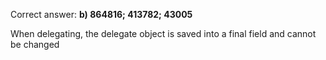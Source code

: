 Correct answer: **b) 864816; 413782; 43005**

When delegating, the delegate object is saved into a final field and cannot be changed
